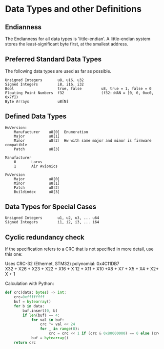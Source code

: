 Data Types and other Definitions
===

Endianness
---
The Endianness for all data types is 'little-endian'. A little-endian system stores the least-significant byte first, at the smallest address.


Preferred Standard Data Types
---
The following data types are used as far as possible. 

    Unsigned Integers       u8, u16, u32
    Signed Integers         i8, i16, i32
    Bool                    true, false         u8, true = 1, false = 0
    Floating Point Numbers  f32                 (f32::NAN = [0, 0, 0xc0, 0x7f])
    Byte Arrays             u8[N]

Defined Data Types
---

    HwVersion:
        Manufacturer    u8[0]  Enumeration
        Major           u8[1]     
        Minor           u8[2]  Hw with same major and minor is firmware compatible
        Patch           u8[3]    

    Manufacturer
        0       Larus
        1       Air Avionics

    FwVersion
        Major           u8[0]
        Minor           u8[1]     
        Patch           u8[2]
        Buildindex      u8[3]    

Data Types for Special Cases
---

    Unsigned Integers       u1, u2, u3, ... u64
    Signed Integers         i1, i2, i3, ... i64

Cyclic redundancy check
---
If the specification refers to a CRC that is not specified in more detail, use this one:

Uses CRC-32 (Ethernet, STM32) polynomial: 0x4C11DB7  
X32 + X26 + X23 + X22 + X16 + X 12 + X11 + X10 +X8 + X7 + X5 + X4 + X2+ X + 1

Calculation with Python:

```Python
def crc(data: bytes) -> int:
    crc=0xffffffff
    buf = bytearray()
    for b in data:
        buf.insert(0, b)
        if len(buf) == 4:
            for val in buf:
                crc ^= val << 24
                for _ in range(8):
                    crc = crc << 1 if (crc & 0x80000000) == 0 else (crc << 1) ^ 0x104c11db7
            buf = bytearray()
    return crc
```